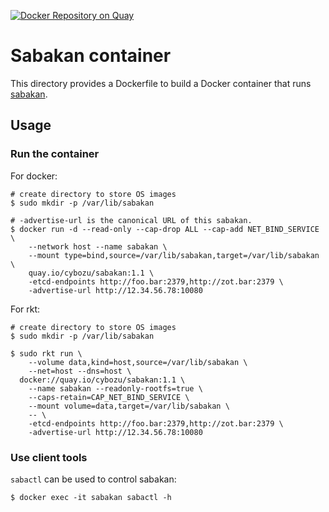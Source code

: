 [![Docker Repository on Quay](https://quay.io/repository/cybozu/sabakan/status "Docker Repository on Quay")](https://quay.io/repository/cybozu/sabakan)

Sabakan container
=================

This directory provides a Dockerfile to build a Docker container
that runs [sabakan](https://github.com/cybozu-go/sabakan).

Usage
-----

### Run the container

For docker:
```console
# create directory to store OS images
$ sudo mkdir -p /var/lib/sabakan

# -advertise-url is the canonical URL of this sabakan.
$ docker run -d --read-only --cap-drop ALL --cap-add NET_BIND_SERVICE \
    --network host --name sabakan \
    --mount type=bind,source=/var/lib/sabakan,target=/var/lib/sabakan \
    quay.io/cybozu/sabakan:1.1 \
    -etcd-endpoints http://foo.bar:2379,http://zot.bar:2379 \
    -advertise-url http://12.34.56.78:10080
```

For rkt:
```console
# create directory to store OS images
$ sudo mkdir -p /var/lib/sabakan

$ sudo rkt run \
    --volume data,kind=host,source=/var/lib/sabakan \
    --net=host --dns=host \
  docker://quay.io/cybozu/sabakan:1.1 \
    --name sabakan --readonly-rootfs=true \
    --caps-retain=CAP_NET_BIND_SERVICE \
    --mount volume=data,target=/var/lib/sabakan \
    -- \
    -etcd-endpoints http://foo.bar:2379,http://zot.bar:2379 \
    -advertise-url http://12.34.56.78:10080
```

### Use client tools

`sabactl` can be used to control sabakan:

```console
$ docker exec -it sabakan sabactl -h
```
